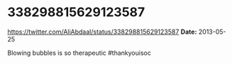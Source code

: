 # 338298815629123587
https://twitter.com/AliAbdaal/status/338298815629123587
**Date:** 2013-05-25

Blowing bubbles is so therapeutic #thankyouisoc
